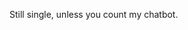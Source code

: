 Still single, unless you count my chatbot.

<!---
null-define/null-define is a ✨ special ✨ repository because its `README.md` (this file) appears on your GitHub profile.
You can click the Preview link to take a look at your changes.
--->
